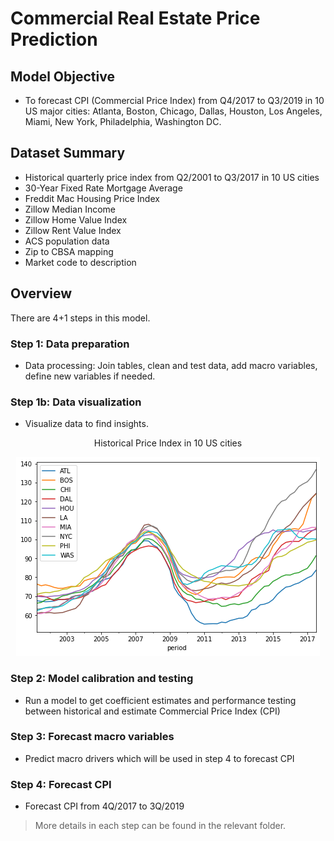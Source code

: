 # Commercial Real Estate Price Prediction

## Model Objective

- To forecast CPI (Commercial Price Index) from Q4/2017 to Q3/2019 in 10 US major cities: Atlanta, Boston, Chicago, Dallas, Houston, Los Angeles, Miami, New York, Philadelphia, Washington DC.

## Dataset Summary
- Historical quarterly price index from Q2/2001 to Q3/2017 in 10 US cities
- 30-Year Fixed Rate Mortgage Average
- Freddit Mac Housing Price Index
- Zillow Median Income
- Zillow Home Value Index
- Zillow Rent Value Index
- ACS population data
- Zip to CBSA mapping
- Market code to description

## Overview
There are 4+1 steps in this model.
### Step 1: Data preparation
- Data processing: Join tables, clean and test data, add macro variables, define new variables if needed.
### Step 1b: Data visualization
- Visualize data to find insights.

<p align="center">Historical Price Index in 10 US cities</p>
<p align="center"> <img src="https://github.com/taopreeda/Commercial-Real-Estate-Price-Forecast/blob/main/cpi.png"></p>

### Step 2: Model calibration and testing
- Run a model to get coefficient estimates and performance testing between historical and estimate Commercial Price Index (CPI)
### Step 3: Forecast macro variables
- Predict macro drivers which will be used in step 4 to forecast CPI
### Step 4: Forecast CPI
- Forecast CPI from 4Q/2017 to 3Q/2019


> More details in each step can be found in the relevant folder.